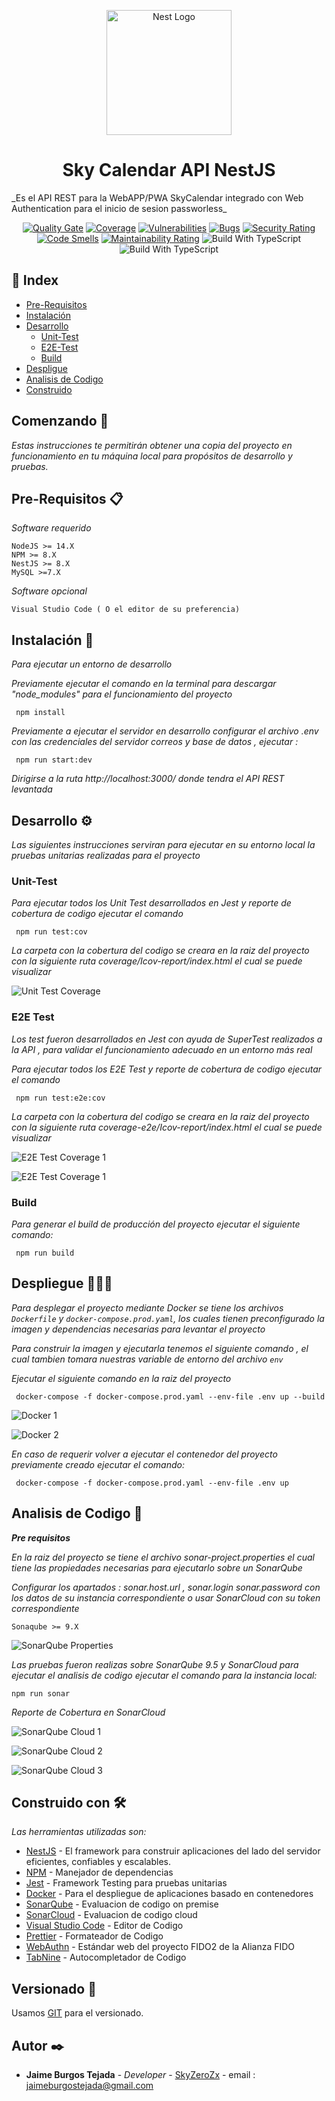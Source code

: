 <p align="center">
  <a href="http://nestjs.com/" target="blank"><img src="https://nestjs.com/img/logo-small.svg" width="200" alt="Nest Logo" /></a>
</p>

[circleci-image]: https://img.shields.io/circleci/build/github/nestjs/nest/master?token=abc123def456
[circleci-url]: https://circleci.com/gh/nestjs/nest

  <h1 align="center">Sky Calendar API NestJS</h1>
  _Es el API REST para la WebAPP/PWA SkyCalendar integrado con Web Authentication para el inicio de sesion passworless_
  <p></p>
  <p align="center">
<a href="https://sonarcloud.io/api/project_badges/measure?project=SkyZeroZx_API-NestJS-Sky-Calendar&metric=alert_status" target="_blank"><img src="https://sonarcloud.io/api/project_badges/measure?project=SkyZeroZx_API-NestJS-Sky-Calendar&metric=alert_status" alt="Quality Gate" /></a>
<a href="https://sonarcloud.io/summary/new_code?id=SkyZeroZx_API-NestJS-Sky-Calendar" target="_blank"><img src="https://sonarcloud.io/api/project_badges/measure?project=SkyZeroZx_API-NestJS-Sky-Calendar&metric=coverage" alt="Coverage" /></a>
<a href="https://sonarcloud.io/summary/new_code?id=SkyZeroZx_API-NestJS-Sky-Calendar" target="_blank"><img src="https://sonarcloud.io/api/project_badges/measure?project=SkyZeroZx_API-NestJS-Sky-Calendar&metric=vulnerabilities" alt="Vulnerabilities" /></a>
<a href="https://sonarcloud.io/summary/new_code?id=SkyZeroZx_API-NestJS-Sky-Calendar" target="_blank"><img src="https://sonarcloud.io/api/project_badges/measure?project=SkyZeroZx_API-NestJS-Sky-Calendar&metric=bugs" alt="Bugs" /></a>
<a href="https://sonarcloud.io/summary/new_code?id=SkyZeroZx_API-NestJS-Sky-Calendar" target="_blank"><img src="https://sonarcloud.io/api/project_badges/measure?project=SkyZeroZx_API-NestJS-Sky-Calendar&metric=security_rating" alt="Security Rating" /></a>
<a href="https://sonarcloud.io/summary/new_code?id=SkyZeroZx_API-NestJS-Sky-Calendar" target="_blank"><img src="https://sonarcloud.io/api/project_badges/measure?project=SkyZeroZx_API-NestJS-Sky-Calendar&metric=code_smells" alt="Code Smells"/></a>
<a href="https://sonarcloud.io/summary/new_code?id=SkyZeroZx_API-NestJS-Sky-Calendar" target="_blank"><img src="https://sonarcloud.io/api/project_badges/measure?project=SkyZeroZx_API-NestJS-Sky-Calendar&metric=sqale_rating" alt="Maintainability Rating"/></a>
<img src="https://badgen.net/badge/Built%20With/TypeScript/bl" alt="Build With TypeScript" />
<img src="https://img.shields.io/badge/Made%20for-VSCode-1f425f.svg" alt="Build With TypeScript" />
</p>

## :ledger: Index

- [Pre-Requisitos](#pre-requisitos-)
- [Instalación](#instalación-)
- [Desarrollo](#desarrollo-%EF%B8%8F)
  - [Unit-Test](#unit-test)
  - [E2E-Test](#E2E-test)
  - [Build](#build)
- [Despligue](#despliegue-)  
- [Analisis de Codigo](#analisis-de-codigo-)
- [Construido](#construido-con-)

## Comenzando 🚀

_Estas instrucciones te permitirán obtener una copia del proyecto en funcionamiento en tu máquina local para propósitos de desarrollo y pruebas._

## Pre-Requisitos 📋

_Software requerido_

```
NodeJS >= 14.X
NPM >= 8.X
NestJS >= 8.X
MySQL >=7.X
```

_Software opcional_

```
Visual Studio Code ( O el editor de su preferencia)
```

## Instalación 🔧

_Para ejecutar un entorno de desarrollo_

_Previamente ejecutar el comando en la terminal para descargar "node_modules" para el funcionamiento del proyecto_

```
 npm install
```

_Previamente a ejecutar el servidor en desarrollo configurar el archivo .env con las credenciales del servidor correos y base de datos , ejecutar :_

```
 npm run start:dev
```

_Dirigirse a la ruta http://localhost:3000/ donde tendra el API REST levantada_

## Desarrollo ⚙️

_Las siguientes instrucciones serviran para ejecutar en su entorno local la pruebas unitarias realizadas para el proyecto_

### Unit-Test

_Para ejecutar todos los Unit Test desarrollados en Jest y reporte de cobertura de codigo ejecutar el comando_

```
 npm run test:cov
```

_La carpeta con la cobertura del codigo se creara en la raiz del proyecto con la siguiente ruta coverage/Icov-report/index.html el cual se puede visualizar_

![Unit Test Coverage](/docs/unit-test/unit-test-coverage.png)

### E2E Test

_Los test fueron desarrollados en Jest con ayuda de SuperTest realizados a la API , para validar el funcionamiento adecuado en un entorno más real_

_Para ejecutar todos los E2E Test y reporte de cobertura de codigo ejecutar el comando_

```
 npm run test:e2e:cov
```

_La carpeta con la cobertura del codigo se creara en la raiz del proyecto con la siguiente ruta coverage-e2e/Icov-report/index.html el cual se puede visualizar_

![E2E Test Coverage 1](/docs/e2e/e2e-test-1.png)

![E2E Test Coverage 1](/docs/e2e/e2e-test-2.png)

### Build

_Para generar el build de producción del proyecto ejecutar el siguiente comando:_

```
 npm run build
```

## Despliegue 👨🏻‍💻

_Para desplegar el proyecto mediante Docker se tiene los archivos ```Dockerfile``` y ```docker-compose.prod.yaml```, los cuales tienen preconfigurado la imagen y dependencias necesarias para levantar el proyecto_

_Para construir la imagen y ejecutarla tenemos el siguiente comando , el cual tambien tomara nuestras variable de entorno del archivo ```env```_

_Ejecutar el siguiente comando en la raiz del proyecto_

```
 docker-compose -f docker-compose.prod.yaml --env-file .env up --build
```

![Docker 1](/docs/docker/docker-1.png)

![Docker 2](/docs/docker/docker-2.png)

_En caso de requerir volver a ejecutar el contenedor del proyecto previamente creado ejecutar el comando:_

```
 docker-compose -f docker-compose.prod.yaml --env-file .env up
```

## Analisis de Codigo 🔩

_**Pre requisitos**_

_En la raiz del proyecto se tiene el archivo *sonar-project.properties* el cual tiene las propiedades necesarias para ejecutarlo sobre un SonarQube_

_Configurar los apartados : *sonar.host.url* , *sonar.login* *sonar.password* con los datos de su instancia correspondiente o usar SonarCloud con su token correspondiente_

```
Sonaqube >= 9.X
```

![SonarQube Properties](/docs/sonar/sonar-properties.png)

_Las pruebas fueron realizas sobre *SonarQube 9.5* y *SonarCloud* para ejecutar el analisis de codigo ejecutar el comando para la instancia local:_

```
npm run sonar
```

_Reporte de Cobertura en SonarCloud_

![SonarQube Cloud 1](/docs/sonar/sonar-cloud.png)

![SonarQube Cloud 2](/docs/sonar/sonar-cloud-2.png)

![SonarQube Cloud 3](/docs/sonar/sonar-cloud-3.png)

## Construido con 🛠️

_Las herramientas utilizadas son:_

- [NestJS](https://nestjs.com/) - El framework para construir aplicaciones del lado del servidor eficientes, confiables y escalables.
- [NPM](https://www.npmjs.com/) - Manejador de dependencias
- [Jest](https://jestjs.io/) - Framework Testing para pruebas unitarias
- [Docker](https://www.docker.com/) - Para el despliegue de aplicaciones basado en contenedores
- [SonarQube](https://www.sonarqube.org/) - Evaluacion de codigo on premise
- [SonarCloud](https://sonarcloud.io/) - Evaluacion de codigo cloud
- [Visual Studio Code](https://code.visualstudio.com/) - Editor de Codigo
- [Prettier](https://prettier.io/) - Formateador de Codigo
- [WebAuthn](https://webauthn.guide/) - Estándar web del proyecto FIDO2 de la Alianza FIDO
- [TabNine](https://www.tabnine.com/) - Autocompletador de Codigo

## Versionado 📌

Usamos [GIT](https://git-scm.com/) para el versionado.

## Autor ✒️

- **Jaime Burgos Tejada** - _Developer_ - [SkyZeroZx](https://github.com/SkyZeroZx) - email : jaimeburgostejada@gmail.com
